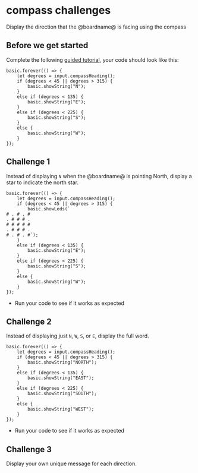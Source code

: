 # compass challenges

Display the direction that the @boardname@ is facing using the compass 

## Before we get started

Complete the following [guided tutorial](/lessons/compass/activity), your code should look like this:

```blocks
basic.forever(() => {
    let degrees = input.compassHeading();
    if (degrees < 45 || degrees > 315) {
        basic.showString("N");
    }
    else if (degrees < 135) {
        basic.showString("E");
    }
    else if (degrees < 225) {
        basic.showString("S");
    }
    else {
        basic.showString("W");
    }
});
```

## Challenge 1

Instead of displaying `N` when the @boardname@ is pointing North, display a star to indicate the north star.

```blocks
basic.forever(() => {
    let degrees = input.compassHeading();
    if (degrees < 45 || degrees > 315) {
        basic.showLeds(`
# . # . #
. # # # .
# # # # #
. # # # .
# . # . #`);
    }
    else if (degrees < 135) {
        basic.showString("E");
    }
    else if (degrees < 225) {
        basic.showString("S");
    }
    else {
        basic.showString("W");
    }
});
```


* Run your code to see if it works as expected

## Challenge 2

Instead of displaying just `N`, `W`, `S`, or `E`, display the full word.

```blocks
basic.forever(() => {
    let degrees = input.compassHeading();
    if (degrees < 45 || degrees > 315) {
        basic.showString("NORTH");
    }
    else if (degrees < 135) {
        basic.showString("EAST");
    }
    else if (degrees < 225) {
        basic.showString("SOUTH");
    }
    else {
        basic.showString("WEST");
    }
});
```


* Run your code to see if it works as expected

## Challenge 3

Display your own unique message for each direction.

